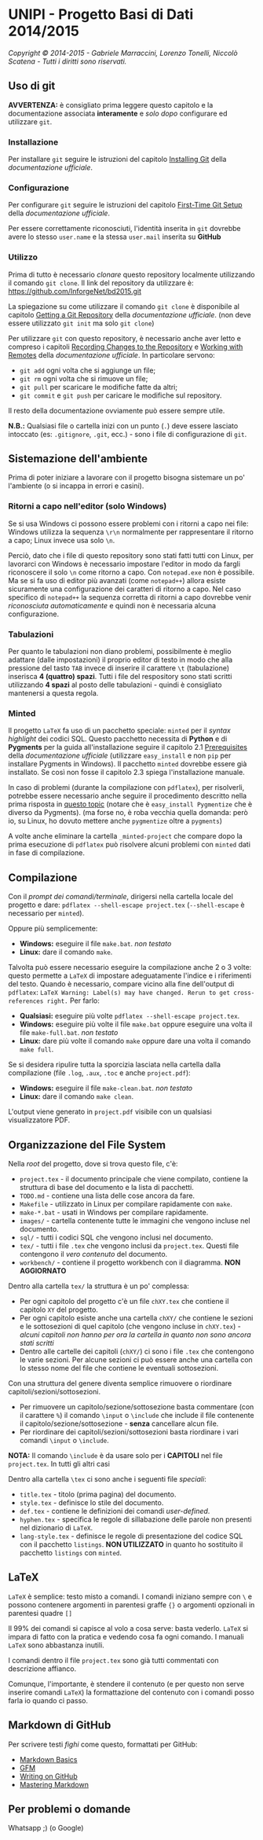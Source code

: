 # UNIPI - Progetto Basi di Dati 2014/2015
*Copyright © 2014-2015 - Gabriele Marraccini, Lorenzo Tonelli, Niccolò Scatena - Tutti i diritti sono riservati.*

## Uso di git
**AVVERTENZA:** è consigliato prima leggere questo capitolo e la documentazione associata **interamente** e *solo dopo* configurare ed utilizzare `git`.

### Installazione
Per installare `git` seguire le istruzioni del capitolo [Installing Git](https://git-scm.com/book/en/v2/Getting-Started-Installing-Git) della *documentazione ufficiale*.

### Configurazione
Per configurare `git` seguire le istruzioni del capitolo [First-Time Git Setup](https://git-scm.com/book/en/v2/Getting-Started-First-Time-Git-Setup) della *documentazione ufficiale*.

Per essere correttamente riconosciuti, l'identità inserita in `git` dovrebbe avere lo stesso `user.name` e la stessa `user.mail` inserita su **GitHub**

### Utilizzo
Prima di tutto è necessario *clonare* questo repository localmente utilizzando il comando `git clone`.
Il link del repository da utilizzare è: https://github.com/InforgeNet/bd2015.git

La spiegazione su come utilizzare il comando `git clone` è disponibile al capitolo [Getting a Git Repository](https://git-scm.com/book/en/v2/Git-Basics-Getting-a-Git-Repository) della *documentazione ufficiale*.
(non deve essere utilizzato `git init` ma solo `git clone`)

Per utilizzare `git` con questo repository, è necessario anche aver letto e compreso i capitoli [Recording Changes to the Repository](https://git-scm.com/book/en/v2/Git-Basics-Recording-Changes-to-the-Repository) e [Working with Remotes](https://git-scm.com/book/en/v2/Git-Basics-Working-with-Remotes) della *documentazione ufficiale*.
In particolare servono:
* `git add` ogni volta che si aggiunge un file;
* `git rm` ogni volta che si rimuove un file;
* `git pull` per scaricare le modifiche fatte da altri;
* `git commit` e `git push` per caricare le modifiche sul repository.

Il resto della documentazione ovviamente può essere sempre utile.

**N.B.:** Qualsiasi file o cartella inizi con un punto (`.`) deve essere lasciato intoccato (es: `.gitignore`, `.git`, ecc.) - sono i file di configurazione di `git`.

## Sistemazione dell'ambiente
Prima di poter iniziare a lavorare con il progetto bisogna sistemare un po' l'ambiente (o si incappa in errori e casini).

### Ritorni a capo nell'editor (solo Windows)
Se si usa Windows ci possono essere problemi con i ritorni a capo nei file: Windows utilizza la sequenza `\r\n` normalmente per rappresentare il ritorno a capo; Linux invece usa solo `\n`.

Perciò, dato che i file di questo repository sono stati fatti tutti con Linux, per lavorarci con Windows è necessario impostare l'editor in modo da fargli riconoscere il solo `\n` come ritorno a capo.
Con `notepad.exe` non è possibile. Ma se si fa uso di editor più avanzati (come `notepad++`) allora esiste sicuramente una configurazione dei caratteri di ritorno a capo.
Nel caso specifico di `notepad++` la sequenza corretta di ritorni a capo dovrebbe venir *riconosciuta automaticamente* e quindi non è necessaria alcuna configurazione.

### Tabulazioni
Per quanto le tabulazioni non diano problemi, possibilmente è meglio adattare (dalle impostazioni) il proprio editor di testo in modo che alla pressione del tasto `TAB` invece di inserire il carattere `\t` (tabulazione) inserisca **4 (quattro) spazi**.
Tutti i file del respository sono stati scritti utilizzando **4 spazi** al posto delle tabulazioni - quindi è consigliato mantenersi a questa regola.

### Minted
Il progetto `LaTeX` fa uso di un pacchetto speciale: `minted` per il *syntax highlight* dei codici SQL.
Questo pacchetto necessita di **Python** e di **Pygments** per la guida all'installazione seguire il capitolo 2.1 [Prerequisites](http://ctan.mirrorcatalogs.com/macros/latex/contrib/minted/minted.pdf) della *documentazione ufficiale* (utilizzare `easy_install` e non `pip` per installare Pygments in Windows).
Il pacchetto `minted` dovrebbe essere già installato. Se così non fosse il capitolo 2.3 spiega l'installazione manuale.

In caso di problemi (durante la compilazione con `pdflatex`), per risolverli, potrebbe essere necessario anche seguire il procedimento descritto nella prima risposta in [questo topic](https://tex.stackexchange.com/questions/23458/how-to-install-syntax-highlight-package-minted-on-windows-7) (notare che è `easy_install Pygmentize` che è diverso da Pygments).
(ma forse no, è roba vecchia quella domanda: però io, su Linux, ho dovuto mettere anche `pygmentize` oltre a `pygments`)

A volte anche eliminare la cartella `_minted-project` che compare dopo la prima esecuzione di `pdflatex` può risolvere alcuni problemi con `minted` dati in fase di compilazione.

## Compilazione
Con il *prompt dei comandi/terminale*, dirigersi nella cartella locale del progetto e dare: `pdflatex --shell-escape project.tex` (`--shell-escape` è necessario per `minted`).

Oppure più semplicemente:
* **Windows:** eseguire il file `make.bat`. *non testato*
* **Linux:** dare il comando `make`.

Talvolta può essere necessario eseguire la compilazione anche 2 o 3 volte: questo permette a `LaTeX` di impostare adeguatamente l'indice e i riferimenti del testo. Quando è necessario, compare vicino alla fine dell'output di `pdflatex`:
`LaTeX Warning: Label(s) may have changed. Rerun to get cross-references right.`
Per farlo:
* **Qualsiasi:** eseguire più volte `pdflatex --shell-escape project.tex`.
* **Windows:** eseguire più volte il file `make.bat` oppure eseguire una volta il file `make-full.bat`. *non testato*
* **Linux:** dare più volte il comando `make` oppure dare una volta il comando `make full`.

Se si desidera ripulire tutta la sporcizia lasciata nella cartella dalla compilazione (file `.log`, `.aux`, `.toc` e anche `project.pdf`):
* **Windows:** eseguire il file `make-clean.bat`. *non testato*
* **Linux:** dare il comando `make clean`.

L'output viene generato in `project.pdf` visibile con un qualsiasi visualizzatore PDF.

## Organizzazione del File System
Nella *root* del progetto, dove si trova questo file, c'è:
* `project.tex` - il documento principale che viene compilato, contiene la struttura di base del documento e la lista di pacchetti.
* `TODO.md` - contiene una lista delle cose ancora da fare.
* `Makefile` - utilizzato in Linux per compilare rapidamente con `make`.
* `make-*.bat` - usati in Windows per compilare rapidamente.
* `images/` - cartella contenente tutte le immagini che vengono incluse nel documento.
* `sql/` - tutti i codici SQL che vengono inclusi nel documento.
* `tex/` - tutti i file `.tex` che vengono inclusi da `project.tex`. Questi file contengono il *vero contenuto* del documento.
* `workbench/` - contiene il progetto workbench con il diagramma. **NON AGGIORNATO**

Dentro alla cartella `tex/` la struttura è un po' complessa:
- Per ogni capitolo del progetto c'è un file `chXY.tex` che contiene il capitolo `XY` del progetto.
- Per ogni capitolo esiste anche una cartella `chXY/` che contiene le sezioni e le sottosezioni di quel capitolo (che vengono incluse in `chXY.tex`) - *alcuni capitoli non hanno per ora la cartella in quanto non sono ancora stati scritti*
- Dentro alle cartelle dei capitoli (`chXY/`) ci sono i file `.tex` che contengono le varie sezioni. Per alcune sezioni ci può essere anche una cartella con lo stesso nome del file che contiene le eventuali sottosezioni.

Con una struttura del genere diventa semplice rimuovere o riordinare capitoli/sezioni/sottosezioni.
* Per rimuovere un capitolo/sezione/sottosezione basta commentare (con il carattere `%`) il comando `\input` o `\include` che include il file contenente il capitolo/sezione/sottosezione - **senza** cancellare alcun file.
* Per riordinare dei capitoli/sezioni/sottosezioni basta riordinare i vari comandi `\input` o `\include`.

**NOTA:** Il comando `\include` è da usare solo per i **CAPITOLI** nel file `project.tex`. In tutti gli altri casi

Dentro alla cartella `\tex` ci sono anche i seguenti file *speciali*:
* `title.tex` - titolo (prima pagina) del documento.
* `style.tex` - definisce lo stile del documento.
* `def.tex` - contiene le definizioni dei comandi *user-defined*.
* `hyphen.tex` - specifica le regole di sillabazione delle parole non presenti nel dizionario di `LaTeX`.
* `lang-style.tex` - definisce le regole di presentazione del codice SQL con il pacchetto `listings`. **NON UTILIZZATO** in quanto ho sostituito il pacchetto `listings` con `minted`.

## LaTeX
`LaTeX` è semplice: testo misto a comandi. I comandi iniziano sempre con `\` e possono contenere argomenti in parentesi graffe `{}` o argomenti opzionali in parentesi quadre `[]`

Il 99% dei comandi si capisce al volo a cosa serve: basta vederlo.
`LaTeX` si impara di fatto con la pratica e vedendo cosa fa ogni comando. I manuali `LaTeX` sono abbastanza inutili.

I comandi dentro il file `project.tex` sono già tutti commentati con descrizione affianco.

Comunque, l'importante, è stendere il contenuto (e per questo non serve inserire comandi `LaTeX`) la formattazione del contenuto con i comandi posso farla io quando ci passo.

## Markdown di GitHub
Per scrivere testi *fighi* come questo, formattati per GitHub:
* [Markdown Basics](https://help.github.com/articles/markdown-basics/)
* [GFM](https://help.github.com/articles/github-flavored-markdown/)
* [Writing on GitHub](https://help.github.com/articles/writing-on-github/)
* [Mastering Markdown](https://guides.github.com/features/mastering-markdown/)

## Per problemi o domande
Whatsapp ;) (o Google)
